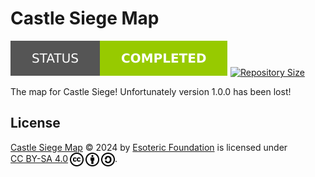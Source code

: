 # Castle Siege Map

[![Project Status: Completed](./.assets/images/badges/status/completed.svg)](./) [![Repository Size](https://img.shields.io/github/repo-size/slimesmp/castle-siege-map?style=for-the-badge&logo=github&label=Repository%20size)](./)

The map for Castle Siege! Unfortunately version 1.0.0 has been lost!

## License

<p xmlns:cc="http://creativecommons.org/ns#" xmlns:dct="http://purl.org/dc/terms/">
  <a property="dct:title" rel="cc:attributionURL" href="./">Castle Siege Map</a> &copy; 2024 by <a rel="cc:attributionURL dct:creator" property="cc:attributionName" href="https://esoteric.foundation">Esoteric Foundation</a> is licensed under <a href="./LICENSE" target="_blank" rel="license noopener noreferrer" style="display: inline-block">CC BY-SA 4.0</a><a href="https://creativecommons.org/"><img style="height: 22px !important; margin-left: 3px; vertical-align: middle" src="./.assets/images/icons/cc/cc.svg" alt="Creative Commons Icon" /><a href="https://creativecommons.org/licenses/by-sa/4.0/deed.en"><img style="height: 22px !important; margin-left: 3px; vertical-align: middle" src="./.assets/images/icons/cc/by.svg" alt="Creative Commons Attribution Icon" /></a><a href="https://creativecommons.org/licenses/by-sa/4.0/deed.en"><img style="height: 22px !important; margin-left: 3px; vertical-align: middle" src="./.assets/images/icons/cc/sa.svg" alt="Creative Commons ShareAlike Icon" /></a>.
</p>
